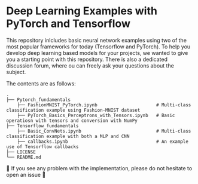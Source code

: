 # Deep Learning Examples with PyTorch and Tensorflow
This repository inlcludes basic neural network examples using two of the most popular frameworks for today (Tensorflow and PyTorch). To help you develop deep learning based models for your projects, we wanted to give you a starting point with this repository. There is also a dedicated discussion forum, where ou can freely ask your questions about the subject.

The contents are as follows:

    .
    ├── Pytorch_fundamentals
        ├── FashionMNIST_PyTorch.ipynb                      # Multi-class classification example using Fashion-MNIST dataset
        ├── PyTorch_Basics_Perceptrons_with_Tensors.ipynb   # Basic operatiosn with tensors and conversion with NumPy
    ├── Tensorflow_fundamentals
        ├── Basic_ConvNets.ipynb                            # Multi-class classification example with both a MLP and CNN
        ├── callbacks.ipynb                                 # An example use of Tensorflow callbacks
    ├── LICENSE
    └── README.md
    
    
:cowboy_hat_face: If you see any problem with the implementation, please do not hesitate to open an issue :cowboy_hat_face:
